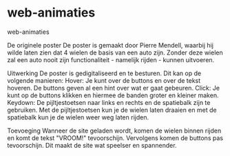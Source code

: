 # web-animaties
web-animaties

De originele poster
De poster is gemaakt door Pierre Mendell, waarbij hij wilde laten zien dat 4 wielen de basis van een auto zijn.
Zonder deze wielen zal een auto nooit zijn functionaliteit - namelijk rijden - kunnen uitvoeren.

Uitwerking
De poster is gedigitaliseerd en te besturen. Dit kan op de volgende manieren:
Hover: Je kunt over de buttons en over de tekst hoveren. De buttons geven al een hint over wat er gaat gebeuren.
Click: Je kunt op de buttons klikken en hiermee de banden groter en kleiner maken.
Keydown: De pijltjestoetsen naar links en rechts en de spatiebalk zijn te gebruiken. Met de pijltjestoetsen kun 
je de wielen laten draaien en met de spatiebalk kun je de wielen weer weg laten rijden.

Toevoeging
Wanneer de site geladen wordt, komen de wielen binnen rijden en komt de tekst "VROOM!" tevoorschijn. Vervolgens
komen de buttons pas tevoorschijn. Dit maakt de site wat speelser en spannender.
